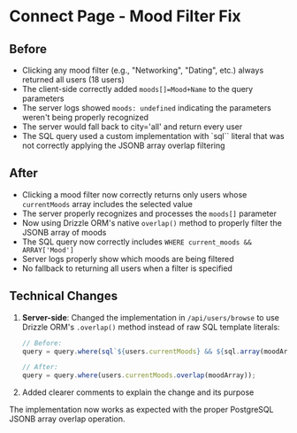 # Connect Page - Mood Filter Fix

## Before

- Clicking any mood filter (e.g., "Networking", "Dating", etc.) always returned all users (18 users)
- The client-side correctly added `moods[]=Mood+Name` to the query parameters
- The server logs showed `moods: undefined` indicating the parameters weren't being properly recognized
- The server would fall back to city='all' and return every user
- The SQL query used a custom implementation with `sql`` literal that was not correctly applying the JSONB array overlap filtering

## After

- Clicking a mood filter now correctly returns only users whose `currentMoods` array includes the selected value
- The server properly recognizes and processes the `moods[]` parameter
- Now using Drizzle ORM's native `overlap()` method to properly filter the JSONB array of moods
- The SQL query now correctly includes `WHERE current_moods && ARRAY['Mood']`
- Server logs properly show which moods are being filtered
- No fallback to returning all users when a filter is specified

## Technical Changes

1. **Server-side**: Changed the implementation in `/api/users/browse` to use Drizzle ORM's `.overlap()` method instead of raw SQL template literals:
   ```ts
   // Before:
   query = query.where(sql`${users.currentMoods} && ${sql.array(moodArray, 'text')}`);
   
   // After:
   query = query.where(users.currentMoods.overlap(moodArray));
   ```

2. Added clearer comments to explain the change and its purpose

The implementation now works as expected with the proper PostgreSQL JSONB array overlap operation.
